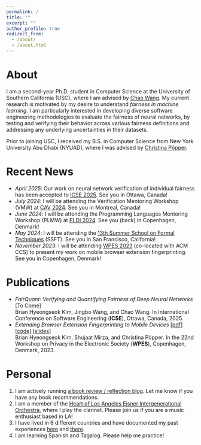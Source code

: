 ```yaml
---
permalink: /
title: ""
excerpt: ""
author_profile: true
redirect_from: 
  - /about/
  - /about.html
---
```


About
======
I am a second-year Ph.D. student in Computer Science at the University of Southern California (USC), where I am advised by [Chao Wang](https://sites.usc.edu/chaowang/). My current research is motivated by my desire to understand *fairness in machine learning*. I am particularly interested in developing diverse software engineering methodologies to evaluate the fairness of neural networks, by testing and verifying their behavior across various fairness definitions and addressing any underlying uncertainties in their datasets.

Prior to joining USC, I received my B.S. in Computer Science from New York University Abu Dhabi (NYUAD), where I was advised by [Christina Pöpper](https://poepper.net/).

Recent News
======
* *April 2025*: Our work on neural network verification of individual fairness has been accepted to [ICSE 2025](https://conf.researchr.org/home/icse-2025). See you in Ottawa, Canada!
* *July 2024*: I will be attending the Verification Mentoring Workshop (VMW) at [CAV 2024](https://i-cav.org/2024/). See you in Montreal, Canada!
* *June 2024*: I will be attending the Programming Languages Mentoring Workshop (PLMW) at [PLDI 2024](https://pldi24.sigplan.org). See you (back) in Copenhagen, Denmark!
* *May 2024*: I will be attending the [13th Summer School on Formal Techniques](https://fm.csl.sri.com/SSFT24/) (SSFT). See you in San Francisco, California!
* *November 2023*: I will be attending [WPES 2023](https://www.wpes2023.conf.kth.se/) (co-located with ACM CCS) to present my work on mobile browser extension fingerprinting. See you in Copenhagen, Denmark!

Publications
======
* *FairQuant: Verifying and Quantifying Fairness of Deep Neural Networks* [To Come]
<br> Brian Hyeongseok Kim, Jingbo Wang, and Chao Wang. In International Conference on Software Engineering (**ICSE**), Ottawa, Canada, 2025.
* *Extending Browser Extension Fingerprinting to Mobile Devices* [[pdf]](https://briankim113.github.io/files/wpes23.pdf) [[code]](https://github.com/briankim113/WPES2023-Artifact) [[slides]](https://briankim113.github.io/files/wpes23-slides.pdf)
<br> Brian Hyeongseok Kim, Shujaat Mirza, and Christina Pöpper. In the 22nd Workshop on Privacy in the Electronic Society (**WPES**), Copenhagen, Denmark, 2023.

Personal
======
1. I am actively running [a book review / reflection blog](https://brianreadsbooks.wordpress.com/). Let me know if you have any book recommendations.
2. I am a member of the [Heart of Los Angeles Eisner Intergenerational Orchestra](https://www.holaio.org/), where I play the clarinet. Please join us if you are a music enthusiast based in LA!
3. I have lived in 6 different countries and have documented my past experiences [here](https://briankim113.wixsite.com/ciao-italia) and [there](https://briankim113.wixsite.com/nyuad).
4. I am learning Spanish and Tagalog. Please help me practice!
